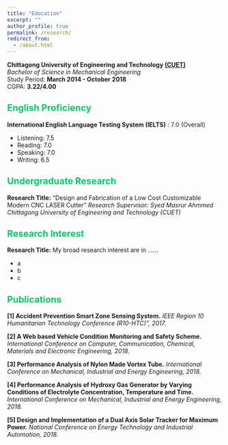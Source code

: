 ```yaml
---
title: "Education"
excerpt: ""
author_profile: true
permalink: /research/
redirect_from: 
  - /about.html
---
```


**Chittagong University of Engineering and Technology [(CUET)](https://www.cuet.ac.bd/dept/me)**   
*Bachelor of Science in Mechanical Engineering*   
Study Period: <b>March 2014 - October 2018</b>   
CGPA: <b>3.22/4.00</b>  

## <font color="#00cc66"> English Proficiency</font>

**International English Language Testing System (IELTS)** : <b><font color= "#737373" >7.0</font></b> (Overall)
  * Listening: 7.5
  * Reading: 7.0
  * Speaking: 7.0
  * Writing:  6.5

## <font color="#00cc66"> Undergraduate Research </font>

**Research Title:**   “Design and Fabrication of a Low Cost Customizable Modern CNC LASER Cutter”
*Research Supervisor: Syed Masrur Ahmmed*
*Chittagong University of Engineering and Technology (CUET)*



## <font color="#00cc66"> Research Interest</font>

**Research Title:** 
My broad research interest are in ......

 * a
 * b
 * c
  


## <font color="#00cc66"> Publications </font>  
 
**[1] Accident Prevention Smart Zone Sensing System.**
*IEEE Region 10 Humanitarian Technology Conference (R10-HTC)”, 2017.* 

**[2] A Web based Vehicle Condition Monitoring and Safety Scheme.**
*International Conference on Computer, Communication, Chemical, Materials and Electronic Engineering, 2018.*

**[3] Performance Analysis of Nylon Made Vortex Tube.**
*International Conference on Mechanical, Industrial and Energy Engineering, 2018.*

**[4] Performance Analysis of Hydroxy Gas Generator by Varying Conditions of Electrolyte Concentration, Temperature and Time.**
*International Conference on Mechanical, Industrial and Energy Engineering, 2018.*

**[5] Design and Implementation of a Dual Axis Solar Tracker for Maximum Power.**
*National Conference on Energy Technology and Industrial Automation, 2018.*

 
